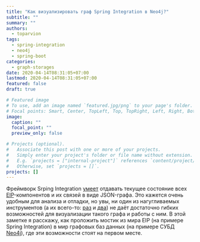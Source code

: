 ```yaml
---
title: "Как визуализировать граф Spring Integration в Neo4j?"
subtitle: ""
summary: ""
authors: 
  - toparvion
tags:
  - spring-integration
  - neo4j
  - spring-boot
categories:
  - graph-storages
date: 2020-04-14T08:31:05+07:00
lastmod: 2020-04-14T08:31:05+07:00
featured: false
draft: true

# Featured image
# To use, add an image named `featured.jpg/png` to your page's folder.
# Focal points: Smart, Center, TopLeft, Top, TopRight, Left, Right, BottomLeft, Bottom, BottomRight.
image:
  caption: ""
  focal_point: ""
  preview_only: false

# Projects (optional).
#   Associate this post with one or more of your projects.
#   Simply enter your project's folder or file name without extension.
#   E.g. `projects = ["internal-project"]` references `content/project/deep-learning/index.md`.
#   Otherwise, set `projects = []`.
projects: []
---
```


Фреймворк Srping Integration [умеет](https://docs.spring.io/spring-integration/docs/current/reference/html/system-management.html#integration-graph-controller) отдавать текущее состояние всех [EIP](https://www.enterpriseintegrationpatterns.com/)-компонентов и их связей в виде JSON-графа. Это кажется очень удобным для анализа и отладки, но увы, ни один из нагугливаемых инструментов (а их всего-то: [раз](https://github.com/spring-projects/spring-flo/tree/angular-1.x/samples/spring-flo-si) и [два](https://ordina-jworks.github.io/architecture/2018/01/27/Visualizing-your-Spring-Integration-components-and-flows.html)) не даёт достаточно гибких возможностей для визуализации такого графа и работы с ним. В этой заметке я расскажу, как проложить мостик из мира EIP (на примере Spring Integration) в мир графовых баз данных (на примере СУБД [Neo4j](https://neo4j.com/)), где эти возможности стоят на первом месте.